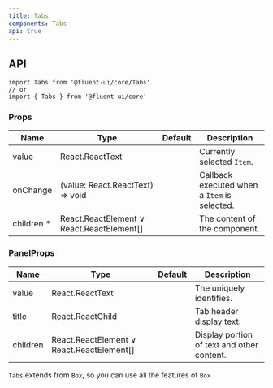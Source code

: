 ```yaml
---
title: Tabs
components: Tabs
api: true
---
```


## API

```
import Tabs from '@fluent-ui/core/Tabs'
// or
import { Tabs } from '@fluent-ui/core'
```

### Props

| Name | Type | Default | Description |
| --- | --- | --- | --- |
| value | React.ReactText |  | Currently selected `Item`. |
| onChange | (value: React.ReactText) => void |  | Callback executed when a `Item` is selected. |
| children&nbsp;* | React.ReactElement &or; React.ReactElement[] |  | The content of the component. |

### PanelProps

| Name | Type | Default | Description |
| --- | --- | --- | --- |
| value | React.ReactText |  | The uniquely identifies. |
| title | React.ReactChild |  | Tab header display text. |
| children | React.ReactElement &or; React.ReactElement[] |  | Display portion of text and other content. |

`Tabs` extends from `Box`, so you can use all the features of `Box`

